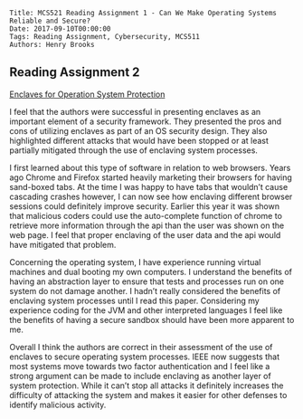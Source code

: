     Title: MCS521 Reading Assignment 1 - Can We Make Operating Systems Reliable and Secure?
    Date: 2017-09-10T00:00:00
    Tags: Reading Assignment, Cybersecurity, MCS511
    Authors: Henry Brooks

Reading Assignment 2
---

[Enclaves for Operation System Protection](http://ieeexplore.ieee.org/document/7490626/)

<!-- more -->

I feel that the authors were successful in presenting enclaves as an important element of a security framework. They presented the pros and cons of utilizing enclaves as part of an OS security design. They also highlighted different attacks that would have been stopped or at least partially mitigated through the use of enclaving system processes.

I first learned about this type of software in relation to web browsers. Years ago Chrome and Firefox started heavily marketing their browsers for having sand-boxed tabs. At the time I was happy to have tabs that wouldn’t cause cascading crashes however, I can now see how enclaving different browser sessions could definitely improve security. Earlier this year it was shown that malicious coders could use the auto-complete function of chrome to retrieve more information through the api than the user was shown on the web page. I feel that proper enclaving of the user data and the api would have mitigated that problem. 

Concerning the operating system, I have experience running virtual machines and dual booting my own computers. I understand the benefits of having an abstraction layer to ensure that tests and processes run on one system do not damage another. I hadn’t really considered the benefits of enclaving system processes until I read this paper. Considering my experience coding for the JVM and other interpreted languages I feel like the benefits of having a secure sandbox should have been more apparent to me.

Overall I think the authors are correct in their assessment of the use of enclaves to secure operating system processes. IEEE now suggests that most systems move towards two factor authentication and I feel like a strong argument can be made to include enclaving as another layer of system protection. While it can’t stop all attacks it definitely increases the difficulty of attacking the system and makes it easier for other defenses to identify malicious activity. 

